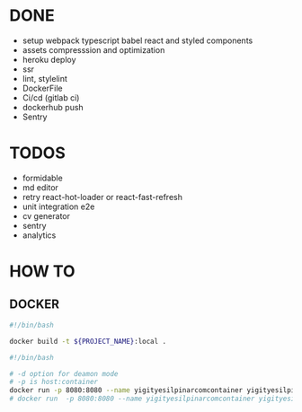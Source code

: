 # DONE

- setup webpack typescript babel react and styled components
- assets compresssion and optimization
- heroku deploy
- ssr
- lint, stylelint
- DockerFile
- Ci/cd (gitlab ci)
- dockerhub push
- Sentry

# TODOS

- formidable
- md editor
- retry react-hot-loader or react-fast-refresh
- unit integration e2e
- cv generator
- sentry
- analytics

# HOW TO

## DOCKER

```bash
#!/bin/bash

docker build -t ${PROJECT_NAME}:local .
```


```bash
#!/bin/bash

# -d option for deamon mode
# -p is host:container
docker run -p 8080:8080 --name yigityesilpinarcomcontainer yigityesilpinarcom:local
# docker run  -p 8080:8080 --name yigityesilpinarcomcontainer yigityesilpinar/yigityesilpinarcom:latest
```

